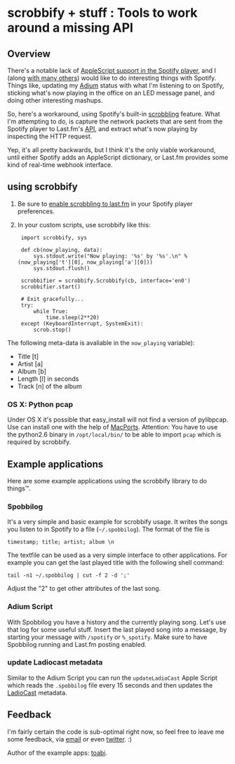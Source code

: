 # scrobbify + stuff : Tools to work around a missing API

## Overview

There's a notable lack of [AppleScript support in the Spotify player](http://getsatisfaction.com/spotify/topics/spotify_applescript_dictionary), and I (along [with many others](http://getsatisfaction.com/spotify/topics/spotify_applescript_dictionary)) would like to do interesting things with Spotify. Things like, updating my [Adium](http://adium.im/) status with what I'm listening to on Spotify, sticking what's now playing in the office on an LED message panel, and doing other interesting mashups.

So, here's a workaround, using Spotify's built-in [scrobbling](http://www.last.fm/help/faq?category=Scrobbling) feature. What I'm attempting to do, is capture the network packets that are sent from the Spotify player to Last.fm's [API](http://www.last.fm/api/intro), and extract what's now playing by inspecting the HTTP request.

Yep, it's all pretty backwards, but I think it's the only viable workaround, until either Spotify adds an AppleScript dictionary, or Last.fm provides some kind of real-time webhook interface.

## using scrobbify

1. Be sure to [enable scrobbling to last.fm](http://www.spotify.com/uk/blog/archives/2008/12/18/spotify-scrobbles/) in your Spotify player preferences.

2. In your custom scripts, use scrobbify like this:

        import scrobbify, sys
        
        def cb(now_playing, data):
            sys.stdout.write("Now playing: '%s' by '%s'.\n" % (now_playing['t'][0], now_playing['a'][0]))
            sys.stdout.flush()
            
        scrobbifier = scrobbify.Scrobbify(cb, interface='en0')
        scrobbifier.start()
        
        # Exit gracefully...
        try:
            while True:
                time.sleep(2**20)
        except (KeyboardInterrupt, SystemExit):
            scrob.stop()
            
The following meta-data is avaliable in the `now_playing` variable):

* Title  [t]
* Artist [a]
* Album  [b]
* Length [l] in seconds
* Track  [n] of the album

### OS X: Python pcap
Under OS X it's possible that easy_install will not find a version of pylibpcap. Use can install one with the help of [MacPorts](http://www.macports.org/). Attention: You have to use the python2.6 binary in `/opt/local/bin/` to be able to import `pcap` which is required by scrobbify.

## Example applications
Here are some example applications using the scrobbify library to do things™.

### Spobbilog
It's a very simple and basic example for scrobbify usage. It writes the songs you listen to in Spotify to a file (`~/.spobbilog`). The format of the file is

    timestamp; title; artist; album \n

The textfile can be used as a very simple interface to other applications. For example you can get the last played title with the following shell command:

    tail -n1 ~/.spobbilog | cut -f 2 -d ';'

Adjust the "2" to get other attributes of the last song.

### Adium Script
With Spobbilog you have a history and the currently playing song. Let's use that log for some useful stuff. Insert the last played song into a message, by starting your message with `/spotify` or `%_spotify`.
Make sure to have Spobbilog running and Last.fm posting enabled.

### update Ladiocast metadata
Similar to the Adium Script you can run the `updateLadioCast` Apple Script which reads the 
`.spobbilog` file every 15 seconds and then updates the [LadioCast](http://blog.kawauso.com/kawauso/macladiocast/) metadata. 

## Feedback
I'm fairly certain the code is sub-optimal right now, so feel free to leave me some feedback, via [email](http://scr.im/stevie) or even [twitter](http://twitter.com/steveWINton). :)

Author of the example apps: [toabi](http://twitter.com/toabi).
